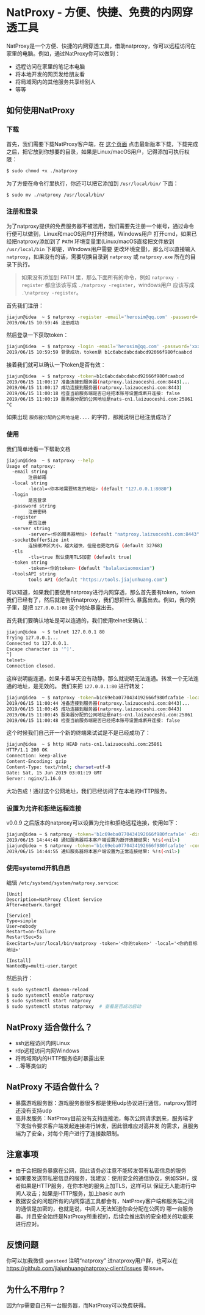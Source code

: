 # NatProxy - 方便、快捷、免费的内网穿透工具

NatProxy是一个方便、快捷的内网穿透工具，借助natproxy，你可以远程访问在家里的电脑。例如，通过NatProxy你可以做到：

- 远程访问在家里的笔记本电脑
- 将本地开发的网页发给朋友看
- 将局域网内的其他服务共享给别人
- 等等

## 如何使用NatProxy

### 下载

首先，我们需要下载NatProxy客户端，在 [这个页面](https://github.com/jiajunhuang/natproxy-client/releases/)
点击最新版本下载，下载完成之后，把它放到你想要的目录，如果是Linux/macOS用户，记得添加可执行权限：

```bash
$ sudo chmod +x ./natproxy
```

为了方便在命令行里执行，你还可以把它添加到 `/usr/local/bin/` 下面：

```bash
$ sudo mv ./natproxy /usr/local/bin/
```

### 注册和登录

为了natproxy提供的免费服务器不被滥用，我们需要先注册一个帐号，通过命令行便可以做到，Linux和macOS用户打开终端，Windows用户
打开cmd，如果已经把natproxy添加到了 `PATH` 环境变量里(Linux/macOS直接把文件放到 `/usr/local/bin` 下即是，Windows用户需要
更改环境变量)，那么可以直接输入 `natproxy`，如果没有的话，需要切换目录到 `natproxy` 或 `natproxy.exe` 所在的目录下执行。

> 如果没有添加到 PATH 里，那么下面所有的命令，例如 `natproxy -register` 都应该该写成 `./natproxy -register`，windows用户
> 应该写成 `.\natproxy -register`。

首先我们注册：

```bash
jiajun@idea  ~ $ natproxy -register -email='herosim@qq.com' -password='xxxxxxxx'
2019/06/15 10:59:46 注册成功
```

然后登录一下获取token：

```bash
jiajun@idea  ~ $ natproxy -login -email='herosim@qq.com' -password='xxxxxxxx'
2019/06/15 10:59:59 登录成功，token是 b1c6abcdabcdabcd92666f980fcaabcd
```

接着我们就可以确认一下token是否有效：

```bash
jiajun@idea  ~ $ natproxy -token=b1c6abcdabcdabcd92666f980fcaabcd
2019/06/15 11:00:17 准备连接到服务器(natproxy.laizuoceshi.com:8443)...
2019/06/15 11:00:17 成功连接到服务器(natproxy.laizuoceshi.com:8443)
2019/06/15 11:00:18 检查当前服务端是否已经把本账号设置成断开连接: false
2019/06/15 11:00:19 服务器分配的公网地址是nats-cn1.laizuoceshi.com:25861
^C
```

如果出现 `服务器分配的公网地址是....` 的字符，那就说明已经注册成功了

### 使用

我们简单地看一下帮助文档

```bash
jiajun@idea  ~ $ natproxy --help
Usage of natproxy:
  -email string
    	注册邮箱
  -local string
    	-local=<你本地需要转发的地址> (default "127.0.0.1:8080")
  -login
    	是否登录
  -password string
    	注册密码
  -register
    	是否注册
  -server string
    	-server=<你的服务器地址> (default "natproxy.laizuoceshi.com:8443")
  -socketBufferSize int
    	连接缓冲区大小，越大越快，但是也更吃内存 (default 32768)
  -tls
    	-tls=true 默认使用TLS加密 (default true)
  -token string
    	-token=<你的token> (default "balalaxiaomoxian")
  -toolsAPI string
    	tools API (default "https://tools.jiajunhuang.com")
```

可以知道，如果我们要使用natproxy进行内网穿透，那么首先要有token，token我们已经有了，然后就是告诉natproxy，我们想把什么
暴露出去。例如，我的例子里，是把 `127.0.0.1:80` 这个地址暴露出去。

首先我们要确认地址是可以连通的，我们使用telnet来确认：

```bash
jiajun@idea  ~ $ telnet 127.0.0.1 80
Trying 127.0.0.1...
Connected to 127.0.0.1.
Escape character is '^]'.
^]
telnet> 
Connection closed.
```

这样说明能连通，如果卡着半天没有动静，那么就说明无法连通。转发一个无法连通的地址，是无效的。
我们来把 `127.0.0.1:80` 进行转发：

```bash
jiajun@idea  ~ $ natproxy -token=b1c69eba0770434192666f980fcafa1e -local='127.0.0.1:80'
2019/06/15 11:00:44 准备连接到服务器(natproxy.laizuoceshi.com:8443)...
2019/06/15 11:00:45 成功连接到服务器(natproxy.laizuoceshi.com:8443)
2019/06/15 11:00:45 服务器分配的公网地址是nats-cn1.laizuoceshi.com:25861
2019/06/15 11:00:48 检查当前服务端是否已经把本账号设置成断开连接: false
```

这个时候我们自己开一个新的终端来试试是不是已经成功了：

```bash
jiajun@idea  ~ $ http HEAD nats-cn1.laizuoceshi.com:25861
HTTP/1.1 200 OK
Connection: keep-alive
Content-Encoding: gzip
Content-Type: text/html; charset=utf-8
Date: Sat, 15 Jun 2019 03:01:19 GMT
Server: nginx/1.16.0
```

大功告成！通过这个公网地址，我们已经访问了在本地的HTTP服务。

### 设置为允许和拒绝远程连接

v0.0.9 之后版本的natproxy可以设置为允许和拒绝远程连接，使用如下：

```bash
jiajun@idea ~ $ natproxy -token='b1c69eba0770434192666f980fcafa1e' -disconnect
2019/06/15 14:44:48 通知服务器将本客户端设置为断开连接结果: %!s(<nil>)
jiajun@idea ~ $ natproxy -token='b1c69eba0770434192666f980fcafa1e' -connect
2019/06/15 14:44:55 通知服务器将本客户端设置为正常连接结果: %!s(<nil>)
```

### 使用systemd开机自启

编辑 `/etc/systemd/system/natproxy.service`:

```systemd
[Unit]
Description=NatProxy Client Service
After=network.target

[Service]
Type=simple
User=nobody
Restart=on-failure
RestartSec=5s
ExecStart=/usr/local/bin/natproxy -token='<你的token>' -local='<你的目标地址>'

[Install]
WantedBy=multi-user.target
```

然后执行：

```bash
$ sudo systemctl daemon-reload
$ sudo systemctl enable natproxy
$ sudo systemctl start natproxy
$ sudo systemctl status natproxy  # 查看是否成功启动
```

## NatProxy 适合做什么？

- ssh远程访问内网Linux
- rdp远程访问内网Windows
- 将局域网内的HTTP服务临时暴露出来
- ...等等类似的

## NatProxy 不适合做什么？

- 暴露游戏服务器：游戏服务器很多都是使用udp协议进行通信，natproxy暂时还没有支持udp
- 高并发服务：NatProxy目前没有支持连接池，每次公网请求到来，服务端才下发指令要求客户端发起连接进行转发，因此很难应对高并发
的需求，且服务端为了安全，对每个用户进行了连接数限制。

## 注意事项

- 由于会把服务暴露在公网，因此请务必注意不能转发带有私密信息的服务
- 如果要发送带私密信息的服务，我建议：使用安全的通信协议，例如SSH，或者如果是HTTP服务，在你本地的服务上加TLS，这样可以
保证无人能进行中间人攻击；如果是HTTP服务，加上basic auth
- 数据安全的问题所有的内网穿透工具都会有，NatProxy客户端和服务端之间的通信是加密的，也就是说，中间人无法知道你会分配在公网的
哪一台服务器。并且安全始终是NatProxy所重视的，后续会推出新的安全相关的功能来进行应对。

## 反馈问题

你可以加我微信 `gansteed` 注明“natproxy” 进natproxy用户群，也可以在 https://github.com/jiajunhuang/natproxy-client/issues
提issue。

## 为什么不用frp？

因为frp需要自己有一台服务器，而NatProxy可以免费获得。

